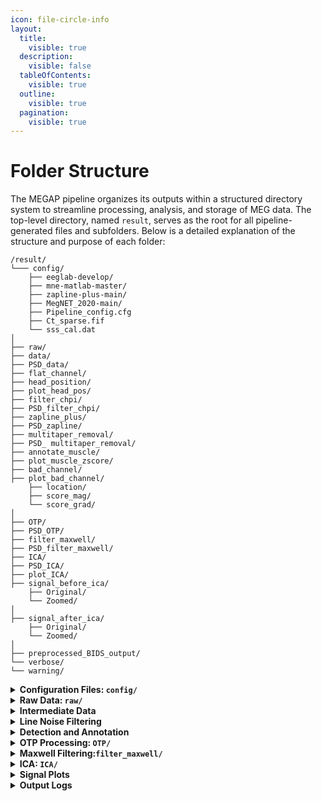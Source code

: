 ```yaml
---
icon: file-circle-info
layout:
  title:
    visible: true
  description:
    visible: false
  tableOfContents:
    visible: true
  outline:
    visible: true
  pagination:
    visible: true
---
```


# Folder Structure

The MEGAP pipeline organizes its outputs within a structured directory system to streamline processing, analysis, and storage of MEG data. The top-level directory, named `result`, serves as the root for all pipeline-generated files and subfolders. Below is a detailed explanation of the structure and purpose of each folder:

```
/result/ 
└─── config/
    ├── eeglab-develop/
    ├── mne-matlab-master/
    ├── zapline-plus-main/
    ├── MegNET_2020-main/
    ├── Pipeline_config.cfg
    ├── Ct_sparse.fif
    └── sss_cal.dat
│
├── raw/
├── data/
├── PSD_data/
├── flat_channel/
├── head_position/
├── plot_head_pos/
├── filter_chpi/
├── PSD_filter_chpi/
├── zapline_plus/
├── PSD_zapline/
├── multitaper_removal/
├── PSD_ multitaper_removal/
├── annotate_muscle/
├── plot_muscle_zscore/
├── bad_channel/
├── plot_bad_channel/
    ├── location/ 
    ├── score_mag/
    └── score_grad/
│
├── OTP/
├── PSD_OTP/
├── filter_maxwell/
├── PSD_filter_maxwell/
├── ICA/
├── PSD_ICA/
├── plot_ICA/
├── signal_before_ica/ 
    ├── Original/
    └── Zoomed/
│
├── signal_after_ica/
    ├── Original/
    └── Zoomed/
│
├── preprocessed_BIDS_output/
└── verbose/
└── warning/
```

<details>

<summary><strong>Configuration Files: <code>config/</code></strong></summary>

The `config` folder contains essential files, repositories, and configuration parameters required to run the pipeline. Its contents include:

* **`eeglab-develop/`**: [EEGlab](https://github.com/sccn/eeglab) repository from GitHub, essential for running `Zapline_plus`.
* **`mne-matlab-master/`**:[ MNE-MATLAB](https://github.com/mne-tools/mne-matlab) repository from GitHub for interfacing MEG data with MATLAB.
* **`zapline-plus-main/`**: [Zapline-plus](https://github.com/MariusKlug/zapline-plus) repository from GitHub for filtering line noise.
* **`MegNET_2020-main/`**: Pretrained [MEGNet\_2020](https://github.com/DeepLearningForPrecisionHealthLab/MegNET_2020) model for automatic artifact detection in ICA.
* **`Pipeline_config.cfg`**: The configuration file specifying parameters for running the pipeline.
* **`Ct_sparse.fif` & `sss_cal.dat`**: Calibration and crosstalk compensation files required for MEGIN system .

</details>

<details>

<summary><strong>Raw Data: <code>raw/</code></strong></summary>

Contains raw MEG signals organized in the BIDS format, ensuring compatibility with standardized neuroimaging pipelines.

</details>

<details>

<summary><strong>Intermediate Data</strong></summary>

* **`data/`**: Stores output from the first pipeline step, with extraneous data removed.
* **`PSD_data/`**: Power spectral density (PSD) of the cleaned data.
* **`flat_channel/`**: Contains information about flat channels identified during preprocessing.
* **`head_position/`**: Tracks head movement data across recordings.
* **`plot_head_pos/`**: Visualizations of head position data, providing insights into participant stability.
* **`filter_chpi/`**: Contains filtered continuous head positioning indicator (cHPI) data.
* **`PSD_filter_chpi/`**: PSD results post-cHPI filtering.

</details>

<details>

<summary> <strong>Line Noise Filtering</strong></summary>

* **`zapline_plus/`**: Contains data processed with Zapline-plus in MATLAB for line noise removal.
* **`PSD_zapline/`**: PSD of data after Zapline-plus filtering.
* **`multitaper_removal/`**: Data processed using a regression-based multitaper method for line noise removal.
* **`PSD_multitaper_removal/`**: PSD of data after multitaper noise removal.

</details>

<details>

<summary><strong>Detection and Annotation</strong></summary>

* **`annotate_muscle/`**: Stores muscle artifact annotations generated during processing.
* **`plot_muscle_zscore/`**: Z-score plots of magnetometer data for muscle artifact detection.
* **`bad_channel/`**: Contains information about identified bad channels.
* **`plot_bad_channel/`**: Visual representations of bad channels, including:
  * **`location/`**: Visuals of bad channel locations.
  * **`score_mag/`**: Magnetometer scores.
  * **`score_grad/`**: Gradiometer scores.

</details>

<details>

<summary><strong>OTP Processing: <code>OTP/</code></strong></summary>

* Output from the OTP step, with PSD results stored in `PSD_OTP/`.

</details>

<details>

<summary> <strong>Maxwell Filtering:<code>filter_maxwell/</code></strong></summary>

* **`filter_maxwell/`**: Results from the Maxwell filtering process to reduce noise.
* **`PSD_filter_maxwell/`**: PSD results post-Maxwell filtering.

</details>

<details>

<summary><strong>ICA: <code>ICA/</code></strong></summary>

* **`ICA/`**: Final Pre-processed Data in BIDS Format
* **`PSD_ICA/`**: PSD of data after ICA.
* **`plot_ICA/`**: ICA component plots for each participant, organized by participant ID.

</details>

<details>

<summary><strong>Signal Plots</strong></summary>

* **`signal_before_ica/`**: Data before ICA, stored in two formats:
  * **`Original/`**: Full-scale signal plots.
  * **`Zoomed/`**: Zoomed-in versions for detailed inspection.
* **`signal_after_ica/`**: Preprocessed data after ICA, with similar subfolders for original and zoomed signals.

</details>

<details>

<summary><strong>Output Logs</strong></summary>

* **`verbose/`**: Detailed log files generated during the pipeline's execution. These provide a record of processing steps and debug information for troubleshooting.
* **`warning/`**:Contains warning logs generated during the pipeline’s execution with the help of [user threshold](quickstart.md#id-7.-warning-for-data-quality-monitoring). Each file is named after the corresponding subject (e.g., `sub_01.txt)`.

</details>
